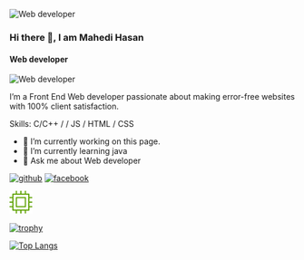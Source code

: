 ![Web developer](https://scontent.fdac31-1.fna.fbcdn.net/v/t39.30808-6/356408070_1440104610133591_1177232145419919103_n.jpg?_nc_cat=102&ccb=1-7&_nc_sid=a5f93a&_nc_eui2=AeGZjm7O-XZRSzgxHckLULsDMGmRA77qm-QwaZEDvuqb5Ah3KWIyryX0o3xZM-nY_Q525RPFCdQET5uQH51GEHik&_nc_ohc=x9AoG2JL0asQ7kNvgEkRL9W&_nc_ht=scontent.fdac31-1.fna&_nc_gid=A-N___-TxT-8CHK8iP1Igg7&oh=00_AYBDud6ECzJpGub3m1cgAeN00QQgG5wrXgVT9K0jqlKs5A&oe=670857CA)
### Hi there 👋, I am Mahedi Hasan 
#### Web developer
![Web developer](https://scontent.fdac31-1.fna.fbcdn.net/v/t39.30808-6/356408070_1440104610133591_1177232145419919103_n.jpg?_nc_cat=102&ccb=1-7&_nc_sid=a5f93a&_nc_eui2=AeGZjm7O-XZRSzgxHckLULsDMGmRA77qm-QwaZEDvuqb5Ah3KWIyryX0o3xZM-nY_Q525RPFCdQET5uQH51GEHik&_nc_ohc=x9AoG2JL0asQ7kNvgEkRL9W&_nc_ht=scontent.fdac31-1.fna&_nc_gid=A-N___-TxT-8CHK8iP1Igg7&oh=00_AYBDud6ECzJpGub3m1cgAeN00QQgG5wrXgVT9K0jqlKs5A&oe=670857CA)

I’m a Front End Web developer passionate about making error-free websites with 100% client satisfaction.

Skills: C/C++ /  / JS / HTML / CSS

- 🔭 I’m currently working on this page. 
- 🌱 I’m currently learning java 
- 💬 Ask me about  Web developer 


[<img src='https://cdn.jsdelivr.net/npm/simple-icons@3.0.1/icons/github.svg' alt='github' height='40'>](https://github.com/https://github.com/mahedimt)  [<img src='https://cdn.jsdelivr.net/npm/simple-icons@3.0.1/icons/facebook.svg' alt='facebook' height='40'>](https://www.facebook.com/https://www.facebook.com/mdmehadi.hassan.56679)  

<a href='https://docs.github.com/en/developers'><img src='https://raw.githubusercontent.com/acervenky/animated-github-badges/master/assets/devbadge.gif' width='40' height='40'></a> 

[![trophy](https://github-profile-trophy.vercel.app/?username=https://github.com/mahedimt)](https://github.com/ryo-ma/github-profile-trophy)

[![Top Langs](https://github-readme-stats.vercel.app/api/top-langs/?username=https://github.com/mahedimt)](https://github.com/anuraghazra/github-readme-stats)

